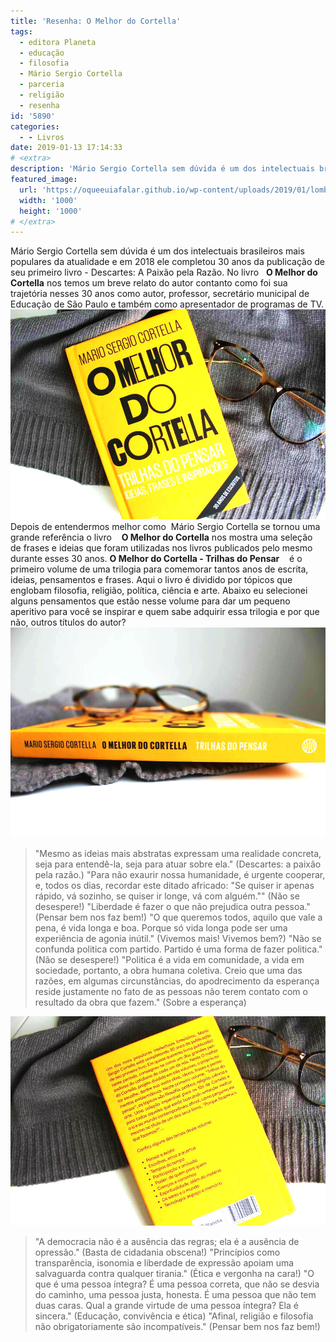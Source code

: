 ```yaml
---
title: 'Resenha: O Melhor do Cortella'
tags:
  - editora Planeta
  - educação
  - filosofia
  - Mário Sergio Cortella
  - parceria
  - religião
  - resenha
id: '5890'
categories:
  - - Livros
date: 2019-01-13 17:14:33
# <extra>
description: 'Mário Sergio Cortella sem dúvida é um dos intelectuais brasileiros mais populares da atualidade e em 2018 ele completou 30 anos da publicação de seu primeiro livro &#8211; Descartes: A Paixão pela Razão. No livro   O Melhor do Cortella   nos temos um breve relato do autor contanto como foi sua trajetória nesses 30 anos como autor, professor, secretário municipal de Educação de São Paulo e também como apresentador de programas de TV. Depois de entendermos melhor como  Mário Sergio Cortella se tornou uma grande referência o livro    O Melhor do Cortella    nos mostra uma seleção de frases e ideias que foram utilizadas nos livros publicados pelo mesmo durante esses 30 anos. O Melhor do Cortella &#8211; Trilhas do Pensar    é o primeiro volume de uma trilogia para comemorar tantos anos de escrita, ideias, pensamentos e frases. Aqui o livro &hellip;'
featured_image: 
  url: 'https://oqueeuiafalar.github.io/wp-content/uploads/2019/01/lombada-livro-o-melhor-do-cortella.jpg'
  width: '1000'
  height: '1000'
# </extra>
---
```


Mário Sergio Cortella sem dúvida é um dos intelectuais brasileiros mais populares da atualidade e em 2018 ele completou 30 anos da publicação de seu primeiro livro - Descartes: A Paixão pela Razão. No livro   **O Melhor do Cortella** nos temos um breve relato do autor contanto como foi sua trajetória nesses 30 anos como autor, professor, secretário municipal de Educação de São Paulo e também como apresentador de programas de TV. ![Capa do livro - O melhor do Cortella](/wp-content/uploads/2019/01/capa-livro-o-melhor-do-cortella.jpg "Capa do livro - O melhor do Cortella") Depois de entendermos melhor como  Mário Sergio Cortella se tornou uma grande referência o livro    **O Melhor do Cortella** nos mostra uma seleção de frases e ideias que foram utilizadas nos livros publicados pelo mesmo durante esses 30 anos. **O Melhor do Cortella - Trilhas do Pensar**    é o primeiro volume de uma trilogia para comemorar tantos anos de escrita, ideias, pensamentos e frases. Aqui o livro é dividido por tópicos que englobam filosofia, religião, política, ciência e arte. Abaixo eu selecionei alguns pensamentos que estão nesse volume para dar um pequeno aperitivo para você se inspirar e quem sabe adquirir essa trilogia e por que não, outros títulos do autor? ![Lombada do livro - O melhor do Cortella](/wp-content/uploads/2019/01/lombada-livro-o-melhor-do-cortella.jpg "Lombada do livro - O melhor do Cortella")

> "Mesmo as ideias mais abstratas expressam uma realidade concreta, seja para entendê-la, seja para atuar sobre ela." (Descartes: a paixão pela razão.) "Para não exaurir nossa humanidade, é urgente cooperar, e, todos os dias, recordar este ditado africado: "Se quiser ir apenas rápido, vá sozinho, se quiser ir longe, vá com alguém."" (Não se desespere!) "Liberdade é fazer o que não prejudica outra pessoa." (Pensar bem nos faz bem!) "O que queremos todos, aquilo que vale a pena, é vida longa e boa. Porque só vida longa pode ser uma experiência de agonia inútil." (Vivemos mais! Vivemos bem?) "Não se confunda politica com partido. Partido é uma forma de fazer politica." (Não se desespere!) "Politica é a vida em comunidade, a vida em sociedade, portanto, a obra humana coletiva. Creio que uma das razões, em algumas circunstâncias, do apodrecimento da esperança reside justamente no fato de as pessoas não terem contato com o resultado da obra que fazem." (Sobre a esperança)

![Contra capa livro O melhor do Cortella](/wp-content/uploads/2019/01/contra-capa-livro-o-melhor-do-cortella.jpg "Contra capa livro O melhor do Cortella")

> "A democracia não é a ausência das regras; ela é a ausência de opressão." (Basta de cidadania obscena!) "Princípios como transparência, isonomia e liberdade de expressão apoiam uma salvaguarda contra qualquer tirania." (Ética e vergonha na cara!) "O que é uma pessoa íntegra? É uma pessoa correta, que não se desvia do caminho, uma pessoa justa, honesta. É uma pessoa que não tem duas caras. Qual a grande virtude de uma pessoa íntegra? Ela é sincera." (Educação, convivência e ética) "Afinal, religião e filosofia não obrigatoriamente são incompatíveis." (Pensar bem nos faz bem!)
